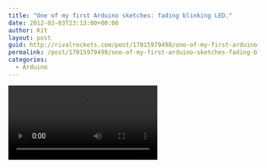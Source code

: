 ```yaml
---
title: "One of my first Arduino sketches: fading blinking LED."
date: 2012-02-03T23:13:00+00:00
author: Kit
layout: post
guid: http://rivalrockets.com/post/17015979498/one-of-my-first-arduino-sketches-fading-blinking
permalink: /post/17015979498/one-of-my-first-arduino-sketches-fading-blinking
categories:
  - Arduino
---
```

<video src="/content/2012/02/tumblr_lyurstqEyC1r3nueg.mp4" type="video/mp4" controls></video>